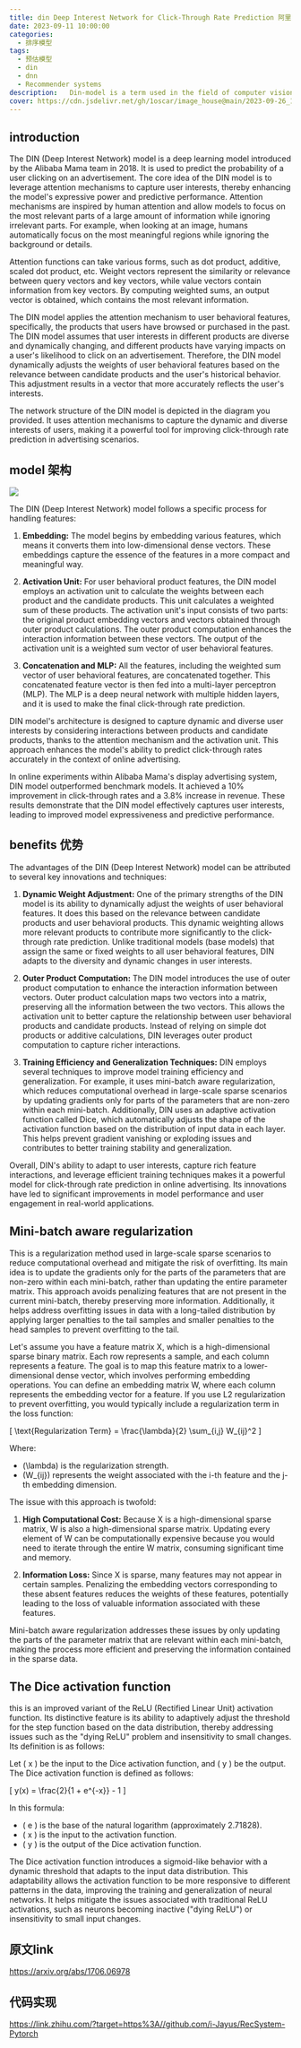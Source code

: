 ```yaml
---
title: din Deep Interest Network for Click-Through Rate Prediction 阿里巴巴 
date: 2023-09-11 10:00:00
categories:
  - 排序模型
tags:
  - 预估模型 
  - din 
  - dnn
  - Recommender systems
description:   Din-model is a term used in the field of computer vision and machine learning. It refers to a type of neural network architecture that is specifically designed for image segmentation tasks. Din-models are known for their efficiency and accuracy in segmenting images into regions of similar pixels. They have been used in a variety of applications, including medical imaging, autonomous driving, and facial recognition.  
cover: https://cdn.jsdelivr.net/gh/1oscar/image_house@main/2023-09-26_194316.png
---
```


## introduction 

The DIN (Deep Interest Network) model is a deep learning model introduced by the Alibaba Mama team in 2018. It is used to predict the probability of a user clicking on an advertisement. The core idea of the DIN model is to leverage attention mechanisms to capture user interests, thereby enhancing the model's expressive power and predictive performance. Attention mechanisms are inspired by human attention and allow models to focus on the most relevant parts of a large amount of information while ignoring irrelevant parts. For example, when looking at an image, humans automatically focus on the most meaningful regions while ignoring the background or details.

Attention functions can take various forms, such as dot product, additive, scaled dot product, etc. Weight vectors represent the similarity or relevance between query vectors and key vectors, while value vectors contain information from key vectors. By computing weighted sums, an output vector is obtained, which contains the most relevant information.

The DIN model applies the attention mechanism to user behavioral features, specifically, the products that users have browsed or purchased in the past. The DIN model assumes that user interests in different products are diverse and dynamically changing, and different products have varying impacts on a user's likelihood to click on an advertisement. Therefore, the DIN model dynamically adjusts the weights of user behavioral features based on the relevance between candidate products and the user's historical behavior. This adjustment results in a vector that more accurately reflects the user's interests.

The network structure of the DIN model is depicted in the diagram you provided. It uses attention mechanisms to capture the dynamic and diverse interests of users, making it a powerful tool for improving click-through rate prediction in advertising scenarios.



## model 架构

![](https://cdn.jsdelivr.net/gh/1oscar/image_house@main/2023-09-26_194316.png)

The DIN (Deep Interest Network) model follows a specific process for handling features:

1. **Embedding:** The model begins by embedding various features, which means it converts them into low-dimensional dense vectors. These embeddings capture the essence of the features in a more compact and meaningful way.

2. **Activation Unit:** For user behavioral product features, the DIN model employs an activation unit to calculate the weights between each product and the candidate products. This unit calculates a weighted sum of these products. The activation unit's input consists of two parts: the original product embedding vectors and vectors obtained through outer product calculations. The outer product computation enhances the interaction information between these vectors. The output of the activation unit is a weighted sum vector of user behavioral features.

3. **Concatenation and MLP:** All the features, including the weighted sum vector of user behavioral features, are concatenated together. This concatenated feature vector is then fed into a multi-layer perceptron (MLP). The MLP is a deep neural network with multiple hidden layers, and it is used to make the final click-through rate prediction.

DIN model's architecture is designed to capture dynamic and diverse user interests by considering interactions between products and candidate products, thanks to the attention mechanism and the activation unit. This approach enhances the model's ability to predict click-through rates accurately in the context of online advertising.

In online experiments within Alibaba Mama's display advertising system, DIN model outperformed benchmark models. It achieved a 10% improvement in click-through rates and a 3.8% increase in revenue. These results demonstrate that the DIN model effectively captures user interests, leading to improved model expressiveness and predictive performance.




## benefits 优势

The advantages of the DIN (Deep Interest Network) model can be attributed to several key innovations and techniques:

1. **Dynamic Weight Adjustment:** One of the primary strengths of the DIN model is its ability to dynamically adjust the weights of user behavioral features. It does this based on the relevance between candidate products and user behavioral products. This dynamic weighting allows more relevant products to contribute more significantly to the click-through rate prediction. Unlike traditional models (base models) that assign the same or fixed weights to all user behavioral features, DIN adapts to the diversity and dynamic changes in user interests.

2. **Outer Product Computation:** The DIN model introduces the use of outer product computation to enhance the interaction information between vectors. Outer product calculation maps two vectors into a matrix, preserving all the information between the two vectors. This allows the activation unit to better capture the relationship between user behavioral products and candidate products. Instead of relying on simple dot products or additive calculations, DIN leverages outer product computation to capture richer interactions.

3. **Training Efficiency and Generalization Techniques:** DIN employs several techniques to improve model training efficiency and generalization. For example, it uses mini-batch aware regularization, which reduces computational overhead in large-scale sparse scenarios by updating gradients only for parts of the parameters that are non-zero within each mini-batch. Additionally, DIN uses an adaptive activation function called Dice, which automatically adjusts the shape of the activation function based on the distribution of input data in each layer. This helps prevent gradient vanishing or exploding issues and contributes to better training stability and generalization.

Overall, DIN's ability to adapt to user interests, capture rich feature interactions, and leverage efficient training techniques makes it a powerful model for click-through rate prediction in online advertising. Its innovations have led to significant improvements in model performance and user engagement in real-world applications.



## Mini-batch aware regularization 

This is a regularization method used in large-scale sparse scenarios to reduce computational overhead and mitigate the risk of overfitting. Its main idea is to update the gradients only for the parts of the parameters that are non-zero within each mini-batch, rather than updating the entire parameter matrix. This approach avoids penalizing features that are not present in the current mini-batch, thereby preserving more information. Additionally, it helps address overfitting issues in data with a long-tailed distribution by applying larger penalties to the tail samples and smaller penalties to the head samples to prevent overfitting to the tail.


Let's assume you have a feature matrix X, which is a high-dimensional sparse binary matrix. Each row represents a sample, and each column represents a feature. The goal is to map this feature matrix to a lower-dimensional dense vector, which involves performing embedding operations. You can define an embedding matrix W, where each column represents the embedding vector for a feature. If you use L2 regularization to prevent overfitting, you would typically include a regularization term in the loss function:

\[ \text{Regularization Term} = \frac{\lambda}{2} \sum_{i,j} W_{ij}^2 \]

Where:
- \(\lambda\) is the regularization strength.
- \(W_{ij}\) represents the weight associated with the i-th feature and the j-th embedding dimension.

The issue with this approach is twofold:

1. **High Computational Cost:** Because X is a high-dimensional sparse matrix, W is also a high-dimensional sparse matrix. Updating every element of W can be computationally expensive because you would need to iterate through the entire W matrix, consuming significant time and memory.

2. **Information Loss:** Since X is sparse, many features may not appear in certain samples. Penalizing the embedding vectors corresponding to these absent features reduces the weights of these features, potentially leading to the loss of valuable information associated with these features.

Mini-batch aware regularization addresses these issues by only updating the parts of the parameter matrix that are relevant within each mini-batch, making the process more efficient and preserving the information contained in the sparse data.



## The Dice activation function
 
this is  an improved variant of the ReLU (Rectified Linear Unit) activation function. Its distinctive feature is its ability to adaptively adjust the threshold for the step function based on the data distribution, thereby addressing issues such as the "dying ReLU" problem and insensitivity to small changes. Its definition is as follows:

Let \( x \) be the input to the Dice activation function, and \( y \) be the output. The Dice activation function is defined as follows:

\[ y(x) = \frac{2}{1 + e^{-x}} - 1 \]

In this formula:

- \( e \) is the base of the natural logarithm (approximately 2.71828).
- \( x \) is the input to the activation function.
- \( y \) is the output of the Dice activation function.

The Dice activation function introduces a sigmoid-like behavior with a dynamic threshold that adapts to the input data distribution. This adaptability allows the activation function to be more responsive to different patterns in the data, improving the training and generalization of neural networks. It helps mitigate the issues associated with traditional ReLU activations, such as neurons becoming inactive ("dying ReLU") or insensitivity to small input changes.









## 原文link

https://arxiv.org/abs/1706.06978




## 代码实现

https://link.zhihu.com/?target=https%3A//github.com/i-Jayus/RecSystem-Pytorch




